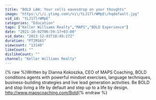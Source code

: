 ```yaml
---
title: "BOLD LAW: Your cells eavesdrop on your thoughts"
image: "https:\/\/i.ytimg.com\/vi\/tLJ17lrWMpE\/hqdefault.jpg"
vid_id: "tLJ17lrWMpE"
categories: "Education"
tags: ["Keller Williams Realty","MAPS","BOLD Experience"]
date: "2021-10-02T06:59:17+03:00"
vid_date: "2013-12-03T18:49:27Z"
duration: "PT2M16S"
viewcount: "13140"
likeCount: ""
dislikeCount: ""
channel: "Keller Williams Realty"
---
```

{% raw %}Written by Dianna Kokoszka, CEO of MAPS Coaching, BOLD conditions agents with powerful mindset exercises, language techniques, business-building strategies and live lead generation activities. Be BOLD and stop living a life by default and step up to a life by design. <a rel="nofollow" target="blank" href="http://www.mapscoaching.com/Bold">http://www.mapscoaching.com/Bold</a>{% endraw %}
